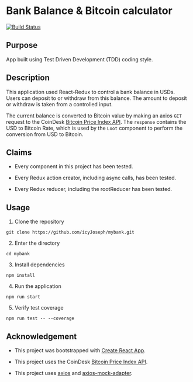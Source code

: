 # Bank Balance & Bitcoin calculator

[![Build Status](https://travis-ci.org/icyJoseph/mybank.svg?branch=master)](https://travis-ci.org/icyJoseph/mybank)

## Purpose

App built using Test Driven Development (TDD) coding style.

## Description

This application used React-Redux to control a bank balance in USDs. Users can deposit to or withdraw from this balance. The amount to deposit or withdraw is taken from a controlled input.

The current balance is converted to Bitcoin value by making an axios `GET` request to the CoinDesk [Bitcoin Price Index API](https://www.coindesk.com/api/). The `response` contains the USD to Bitcoin Rate, which is used by the `Loot` component to perform the conversion from USD to Bitcoin.

## Claims

* Every component in this project has been tested.

* Every Redux action creator, including async calls, has been tested.

* Every Redux reducer, including the rootReducer has been tested.

## Usage

1. Clone the repository

```
git clone https://github.com/icyJoseph/mybank.git
```

2. Enter the directory

```
cd mybank
```

3. Install dependencies

```
npm install
```

4. Run the application

```
npm run start
```

5. Verify test coverage

```
npm run test -- --coverage
```

## Acknowledgement

* This project was bootstrapped with [Create React App](https://github.com/facebookincubator/create-react-app).

* This project uses the CoinDesk [Bitcoin Price Index API](https://www.coindesk.com/api/).

* This project uses [axios](https://github.com/axios/axios) and [axios-mock-adapter](https://github.com/ctimmerm/axios-mock-adapter).
